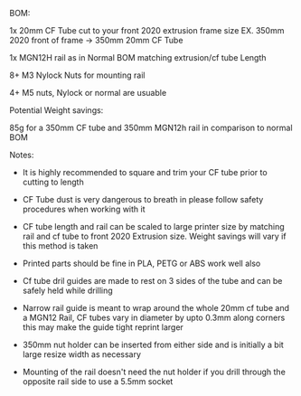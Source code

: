 
BOM:

1x 	20mm CF Tube cut to your front 2020 extrusion frame size
	EX. 350mm 2020 front of frame -> 350mm 20mm CF Tube

1x	MGN12H rail as in Normal BOM matching extrusion/cf tube Length

8+	M3 Nylock Nuts for mounting rail

4+	M5 nuts, Nylock or normal are usuable


Potential Weight savings: 

85g for a 350mm CF tube and 350mm MGN12h rail in comparison to normal BOM


Notes:

- It is highly recommended to square and trim your CF tube prior to cutting to length

- CF Tube dust is very dangerous to breath in please follow safety procedures when working with it

- CF tube length and rail can be scaled to large printer size by matching rail and cf tube to front
  2020 Extrusion size. Weight savings will vary if this method is taken

- Printed parts should be fine in PLA, PETG or ABS work well also

- Cf tube dril guides are made to rest on 3 sides of the tube and can be safely held while drilling

- Narrow rail guide is meant to wrap around the whole 20mm cf tube and a MGN12 Rail, 
  CF tubes vary in diameter by upto 0.3mm along corners this may make the guide tight reprint larger

- 350mm nut holder can be inserted from either side and is initially a bit large resize width as necessary

- Mounting of the rail doesn't need the nut holder if you drill through the opposite rail side to use a 5.5mm socket
